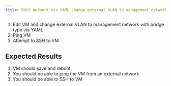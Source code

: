 ```yaml
---
title: Edit network via YAML change external VLAN to management network (e2e_be)
---
```

1. Edit VM and change external VLAN to management network with bridge type via YAML
1. Ping VM
1. Attempt to SSH to VM

## Expected Results
1. VM should save and reboot
1. You should be able to ping the VM from an external network
1. You should be able to SSH to VM
